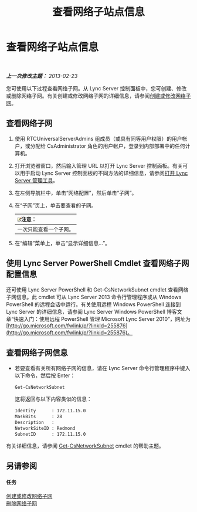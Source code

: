 ﻿---
title: 查看网络子站点信息
TOCTitle: 查看网络子站点信息
ms:assetid: 46f165f2-efe3-4cc1-9fee-a78b7f2ed41e
ms:mtpsurl: https://technet.microsoft.com/zh-cn/library/JJ688044(v=OCS.15)
ms:contentKeyID: 49888399
ms.date: 05/19/2016
mtps_version: v=OCS.15
ms.translationtype: HT
---

# 查看网络子站点信息

 

_**上一次修改主题：** 2013-02-23_

您可使用以下过程查看网络子网。从 Lync Server 控制面板中，您可创建、修改或删除网络子网。有关创建或修改网络子网的详细信息，请参阅[创建或修改网络子网](lync-server-2013-create-or-modify-network-subnets.md)。

## 查看网络子网

1.  使用 RTCUniversalServerAdmins 组成员（或具有同等用户权限）的用户帐户，或分配给 CsAdministrator 角色的用户帐户，登录到内部部署中的任何计算机。

2.  打开浏览器窗口，然后输入管理 URL 以打开 Lync Server 控制面板。有关可以用于启动 Lync Server 控制面板的不同方法的详细信息，请参阅[打开 Lync Server 管理工具](lync-server-2013-open-lync-server-administrative-tools.md)。

3.  在左侧导航栏中，单击“网络配置”，然后单击“子网”。

4.  在“子网”页上，单击要查看的子网。
    
    <table>
    <thead>
    <tr class="header">
    <th><img src="images/Dn783119.note(OCS.15).gif" title="note" alt="note" />注意：</th>
    </tr>
    </thead>
    <tbody>
    <tr class="odd">
    <td>一次只能查看一个子网。</td>
    </tr>
    </tbody>
    </table>


5.  在“编辑”菜单上，单击“显示详细信息…”。

## 使用 Lync Server PowerShell Cmdlet 查看网络子网配置信息

还可使用 Lync Server PowerShell 和 Get-CsNetworkSubnet cmdlet 查看网络子网信息。此 cmdlet 可从 Lync Server 2013 命令行管理程序或从 Windows PowerShell 的远程会话中运行。有关使用远程 Windows PowerShell 连接到 Lync Server 的详细信息，请参阅 Lync Server Windows PowerShell 博客文章“快速入门：使用远程 PowerShell 管理 Microsoft Lync Server 2010”，网址为 [http://go.microsoft.com/fwlink/p/?linkId=255876](http://go.microsoft.com/fwlink/p/?linkid=255876)。

## 查看网络子网信息

  - 若要查看有关所有网络子网的信息，请在 Lync Server 命令行管理程序中键入以下命令，然后按 Enter：
    
        Get-CsNetworkSubnet
    
    这将返回与以下内容类似的信息：
    
        Identity      : 172.11.15.0
        MaskBits      : 28
        Description   :
        NetworkSiteID : Redmond
        SubnetID      : 172.11.15.0

有关详细信息，请参阅 [Get-CsNetworkSubnet](get-csnetworksubnet.md) cmdlet 的帮助主题。

## 另请参阅

#### 任务

[创建或修改网络子网](lync-server-2013-create-or-modify-network-subnets.md)  
[删除网络子网](lync-server-2013-deleting-network-subnets.md)

